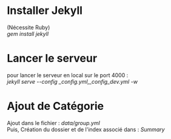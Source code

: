 # Installer Jekyll

(Nécessite Ruby)  
  *gem install jekyll*

# Lancer le serveur

pour lancer le serveur en local sur le port 4000 :  
  *jekyll serve --config _config.yml,_config_dev.yml -w*

# Ajout de Catégorie

Ajout dans le fichier : *data/group.yml*  
Puis, Création du dossier et de l'index associé dans : *Summary*  
